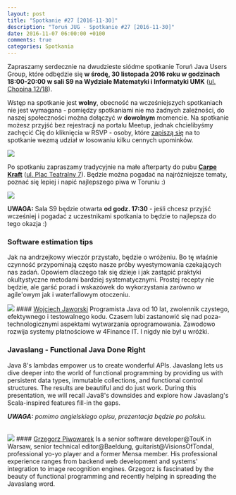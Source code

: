 ```yaml
---
layout: post
title: "Spotkanie #27 [2016-11-30]"
description: "Toruń JUG - Spotkanie #27 [2016-11-30]"
date: 2016-11-07 06:00:00 +0100
comments: true
categories: Spotkania
---
```

Zapraszamy serdecznie na dwudzieste siódme spotkanie Toruń Java Users Group, które odbędzie się **w&nbsp;środę, 30 listopada 2016 roku w&nbsp;godzinach 18:00-20:00 w&nbsp;sali S9 na Wydziale Matematyki i Informatyki UMK** (<a href="https://www.google.pl/maps/place/Fryderyka+Chopina+12%2F18,+Toruń/" target="_blank"><span class="glyphicon glyphicon-map-marker"></span>ul. Chopina 12/18</a>).

Wstęp na spotkanie jest **wolny**, obecność na wcześniejszych spotkaniach nie jest wymagana - pomiędzy spotkaniami nie ma żadnych zależności, do naszej społeczności można dołączyć w **dowolnym** momencie. Na spotkanie możesz przyjść bez rejestracji na portalu Meetup, jednak chcielibyśmy zachęcić Cię do  kliknięcia w RSVP - osoby, które <a href="http://www.meetup.com/Torun-JUG/events/235344925/" target="_blank">zapiszą się</a> na to spotkanie wezmą udział w losowaniu kilku cennych upominków.

<div class="row text-center" style="margin-bottom:10px;">
  <div class="col-md-12">
    <img class="no-border" src="{{ root_url }}/images/meetings/27/cover.png" />
  </div>
</div>

Po spotkaniu zapraszamy tradycyjnie na małe afterparty do pubu <a href="https://www.facebook.com/carpekraft/" target="_blank"><strong>Carpe Kraft</strong></a> (<a href="https://www.google.pl/maps/place/Carpe+Kraft+Toru%C5%84/@53.0120765,18.6028162,19z/data=!4m2!3m1!1s0x0000000000000000:0xd4a984360753f841?hl=pl" target="_blank"><span class="glyphicon glyphicon-map-marker"></span>ul. Plac Teatralny 7</a>). Będzie można pogadać na najróżniejsze tematy, poznać się lepiej i napić najlepszego piwa w Toruniu :)

<div class="row text-center" style="margin-bottom:10px;">
  <div class="col-md-12">
    <img class="no-border" src="{{ root_url }}/images/meetings/27/afterparty.png" />
  </div>
</div>

**UWAGA:** Sala S9 będzie otwarta **od godz. 17:30** - jeśli chcesz przyjść wcześniej i pogadać z uczestnikami spotkania to będzie to najlepsza do tego okazja :) <!-- more -->

### Software estimation tips
Jak na andrzejkowy wieczór przystało, będzie o wróżeniu. Bo tę właśnie czynność przypominają często nasze próby wyestymowania czekających nas zadań. Opowiem dlaczego tak się dzieje i jak zastąpić praktyki okultystyczne metodami bardziej systematycznymi. Prostej recepty nie będzie, ale garść porad i wskazówek do wykorzystania zarówno w agile'owym jak i waterfallowym otoczeniu.

<img class="no-border speaker-face" src="{{ root_url }}/images/speakers/jaworski-wojciech.png" />
#### <a href="https://www.linkedin.com/in/wojciech-jaworski-0a42a94" target="_blank">Wojciech Jaworski</a>
Programista Java od 10 lat, zwolennik czystego, efektywnego i testowalnego kodu. Czasem lubi zastanowić się nad poza-technologicznymi aspektami wytwarzania oprogramowania. Zawodowo rozwija systemy płatnościowe w 4Finance IT. I nigdy nie był u wróżki.

<span class="clearfix"></span>

### Javaslang - Functional Java Done Right
Java 8's lambdas empower us to create wonderful APIs. Javaslang lets us dive deeper into the world of functional programming by providing us with persistent data types, immutable collections, and functional control structures. The results are beautiful and do just work.
During this presentation, we will recall Java8's downsides and explore how Javaslang's Scala-inspired features fill-in the gaps.

<em style="display:block;margin-bottom:32px;"><b>UWAGA:</b> pomimo angielskiego opisu, prezentacja będzie po polsku.</em>

<img class="no-border speaker-face" src="{{ root_url }}/images/speakers/piwowarek-grzegorz.jpg" />
#### <a href="https://twitter.com/pivovarit" target="_blank">Grzegorz Piwowarek</a>
Is a senior software developer@TouK in Warsaw, senior technical editor@Baeldung, guitarist@VisionsOfTondal, professional yo-yo player and a former Mensa member. His professional experience ranges from backend web development and systems' integration to image recognition engines. Grzegorz is fascinated by the beauty of functional programming and recently helping in spreading the Javaslang word.